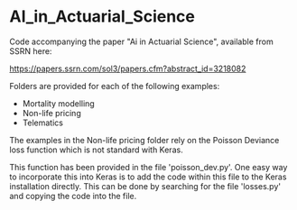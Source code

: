 # AI_in_Actuarial_Science

Code accompanying the paper "Ai in Actuarial Science", available from SSRN here:

https://papers.ssrn.com/sol3/papers.cfm?abstract_id=3218082

Folders are provided for each of the following examples:

- Mortality modelling
- Non-life pricing 
- Telematics

The examples in the Non-life pricing folder rely on the Poisson Deviance loss function which is not standard with Keras.

This function has been provided in the file 'poisson_dev.py'. One easy way to incorporate this into Keras is to add the code within this file to the Keras installation directly. This can be done by searching for the file 'losses.py' and copying the code into the file.

